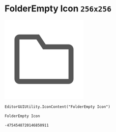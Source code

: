 # FolderEmpty Icon `256x256`
<img src="/img/FolderEmpty%20Icon.png" width=256 height=256>

``` CSharp
EditorGUIUtility.IconContent("FolderEmpty Icon")
```
```
FolderEmpty Icon
```
```
-4754548720146850911
```
